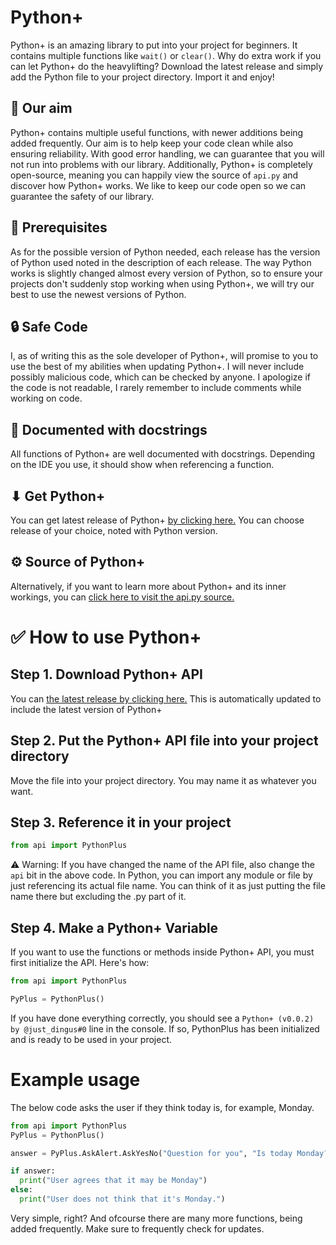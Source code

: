 # Python+
Python+ is an amazing library to put into your project for beginners. It contains multiple functions like `wait()` or `clear()`.
Why do extra work if you can let Python+ do the heavylifting? Download the latest release and simply add the Python file to your project directory. Import it and enjoy!

## 🎯 Our aim
Python+ contains multiple useful functions, with newer additions being added frequently. Our aim is to help keep your code clean while also ensuring reliability. With good error handling, we can guarantee that you will not run into problems with our library.
Additionally, Python+ is completely open-source, meaning you can happily view the source of `api.py` and discover how Python+ works.
We like to keep our code open so we can guarantee the safety of our library.

## 📃 Prerequisites
As for the possible version of Python needed, each release has the version of Python used noted in the description of each release.
The way Python works is slightly changed almost every version of Python, so to ensure your projects don't suddenly stop working when using Python+, we will try our best to use the newest versions of Python.

## 🔒 Safe Code
I, as of writing this as the sole developer of Python+, will promise to you to use the best of my abilities when updating Python+. I will never include possibly malicious code, which can be checked by anyone. I apologize if the code is not readable, I rarely remember to include comments while working on code.

## 📕 Documented with docstrings
All functions of Python+ are well documented with docstrings. Depending on the IDE you use, it should show when referencing a function.

## ⬇ Get Python+
You can get latest release of Python+ <a href="https://github.com/meiesitt/PythonPlus/releases">by clicking here.</a> You can choose release of your choice, noted with Python version.

## ⚙ Source of Python+
Alternatively, if you want to learn more about Python+ and its inner workings, you can <a href="https://github.com/meiesitt/PythonPlus/blob/main/api.py">click here to visit the api.py source.</a>

# ✅ How to use Python+
## Step 1. Download Python+ API
You can <a href="https://github.com/meiesitt/PythonPlus/blob/main/api.py">the latest release by clicking here.</a> This is automatically updated to include the latest version of Python+

## Step 2. Put the Python+ API file into your project directory
Move the file into your project directory. You may name it as whatever you want.

## Step 3. Reference it in your project
```py
from api import PythonPlus
```
⚠ Warning: If you have changed the name of the API file, also change the `api` bit in the above code. In Python, you can import any module or file by just referencing its actual file name. You can think of it as just putting the file name there but excluding the .py part of it.

## Step 4. Make a Python+ Variable
If you want to use the functions or methods inside Python+ API, you must first initialize the API. Here's how:
```py
from api import PythonPlus

PyPlus = PythonPlus()
```
If you have done everything correctly, you should see a `Python+ (v0.0.2) by @just_dingus#0` line in the console. If so, PythonPlus has been initialized and is ready to be used in your project.

# Example usage
The below code asks the user if they think today is, for example, Monday.
```py
from api import PythonPlus
PyPlus = PythonPlus()

answer = PyPlus.AskAlert.AskYesNo("Question for you", "Is today Monday?")

if answer:
  print("User agrees that it may be Monday")
else:
  print("User does not think that it's Monday.")
```
Very simple, right?
And ofcourse there are many more functions, being added frequently. Make sure to frequently check for updates.
